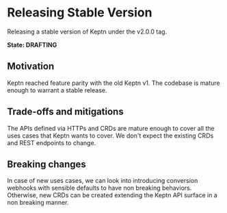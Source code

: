 # Releasing Stable Version

Releasing a stable version of Keptn under the v2.0.0 tag.

**State: DRAFTING**

## Motivation

Keptn reached feature parity with the old Keptn v1.
The codebase is mature enough to warrant a stable release.

## Trade-offs and mitigations

The APIs defined via HTTPs and CRDs are mature enough to cover all the uses cases that Keptn wants to cover.
We don't expect the existing CRDs and REST endpoints to change.


## Breaking changes

In case of new uses cases, we can look into introducing conversion webhooks with sensible defaults to have non breaking behaviors.
Otherwise, new CRDs can be created extending the Keptn API surface in a non breaking manner.

